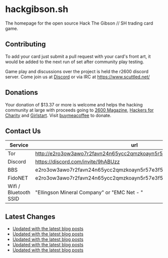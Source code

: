 # hackgibson.sh
The homepage for the open source Hack The Gibson // SH trading card game.


## Contributing

To add your card just submit a pull request with your card's front art, it would be added to the next run of set after community play testing.

Game play and discussions over the project is held the r2600 discord server. Come join us at [Discord](https://discord.com/invite/9hABUzz) or via IRC at https://www.scuttled.net/


## Donations

Your donation of $13.37 or more is welcome and helps the hacking community at large with proceeds going to [2600 Magazine](https://2600.com/), [Hackers for Charity](https://hackersforcharity.org) and [Girlstart](https://girlstart.org).  Visit [buymeacoffee](https://www.buymeacoffee.com/hackgibson.sh) to donate.


## Contact Us

Service | url
-|-
Tor | http://e2ro3ow3awo7r2favn24n65ycc2qmzkoayn5r57e3f56nvjwdcgg32ad.onion
Discord | https://discord.com/invite/9hABUzz
BBS | e2ro3ow3awo7r2favn24n65ycc2qmzkoayn5r57e3f56nvjwdcgg32ad.onion:23
FidoNET | e2ro3ow3awo7r2favn24n65ycc2qmzkoayn5r57e3f56nvjwdcgg32ad.onion:24554
Wifi / Bluetooth SSID | "Ellingson Mineral Company" or "EMC Net - <fidonet address>"

## Latest Changes
<!-- BLOG-POST-LIST:START -->
- [Updated with the latest blog posts](https://github.com/DFW2600/hackgibson.sh/commit/1abb8e07dfbda98fb95e796eaf791cbe3932cf23)
- [Updated with the latest blog posts](https://github.com/DFW2600/hackgibson.sh/commit/4ee0f485e948535a20ce80522f64537d8bf85a8a)
- [Updated with the latest blog posts](https://github.com/DFW2600/hackgibson.sh/commit/84110d089260bfa919a0bad6d0915cea8a3f9ec4)
- [Updated with the latest blog posts](https://github.com/DFW2600/hackgibson.sh/commit/c8640051a2c95f22bae87f271e1972c7bb5a935c)
- [Updated with the latest blog posts](https://github.com/DFW2600/hackgibson.sh/commit/ec3cfd1b2c4775caf06396b264ce0631faa2d72c)
<!-- BLOG-POST-LIST:END -->

